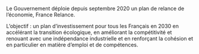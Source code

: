 <p>
  <span id="brief">
    Le Gouvernement déploie depuis septembre 2020 un plan de relance de l’économie, France Relance.  
  </span>
</p>

<p>
  L’objectif : un plan d’investissement pour tous les Français en 2030 en accélérant la transition écologique, en améliorant la compétitivité et renouant avec une indépendance industrielle et en renforçant la cohésion et en particulier en matière d’emploi et de compétences. 
</p>
